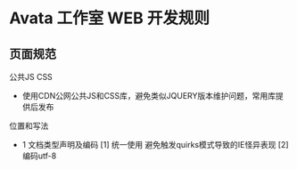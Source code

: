 Avata 工作室 WEB 开发规则
==

页面规范
-------------

公共JS CSS
- 使用CDN公网公共JS和CSS库，避免类似JQUERY版本维护问题，常用库提供后发布

位置和写法
- 1 文档类型声明及编码
[1] 统一使用 <!DOCTYPE html> 避免触发quirks模式导致的IE怪异表现
[2] 编码utf-8 <meta charset="utf-8">
